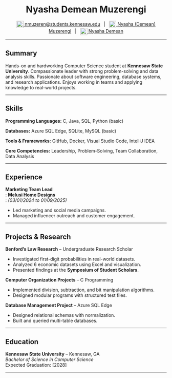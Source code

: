 <div align="center">
  <h1>Nyasha Demean Muzerengi</h1>
  
  <a href="mailto:nmuzeren@students.kennesaw.edu">
    <img alt="Email" width="22" src="https://cdn.jsdelivr.net/npm/simple-icons@v3/icons/microsoftoutlook.svg" style="vertical-align: middle;" />
  </a>
  <a href="mailto:nmuzeren@students.kennesaw.edu">nmuzeren@students.kennesaw.edu</a>
  &nbsp;&nbsp;|&nbsp;&nbsp;
  <a href="https://www.linkedin.com/in/nyashademean">
    <img alt="LinkedIn" width="22" src="https://cdn.jsdelivr.net/npm/simple-icons@v3/icons/linkedin.svg" style="vertical-align: middle;" />
  </a>
  <a href="https://www.linkedin.com/in/nyashademean">Nyasha (Demean) Muzerengi</a>
  &nbsp;&nbsp;|&nbsp;&nbsp;
  <a href="https://www.github.com/nyashademean">
    <img alt="GitHub" width="22" src="https://cdn.jsdelivr.net/npm/simple-icons@v3/icons/github.svg" style="vertical-align: middle;" />
  </a>
  <a href="https://www.github.com/nyashademean">Nyasha Demean</a>
</div>

---

## Summary
Hands-on and hardworking Computer Science student at **Kennesaw State University**. Compassionate leader with strong problem-solving and data analysis skills. Passionate about software engineering, database systems, and research applications. Enjoys working in teams and applying knowledge to real-world projects.

---

## Skills

**Programming Languages:** <span class="iconify" data-icon="logos:c" data-inline="false"></span> C, <span class="iconify" data-icon="logos:java" data-inline="false"></span> Java, SQL, Python (basic)  
 

**Databases:** Azure SQL Edge, SQLite, MySQL (basic)  

**Tools & Frameworks:** GitHub, Docker, Visual Studio Code, IntelliJ IDEA  

**Core Competencies:** Leadership, Problem-Solving, Team Collaboration, Data Analysis  

---

## Experience

**Marketing Team Lead**  
: **Melusi Home Designs**  
: *(03/01/2024 to 01/09/2025)*  

- Led marketing and social media campaigns.  
- Managed influencer outreach and customer engagement.  

---

## Projects & Research

**Benford’s Law Research** – Undergraduate Research Scholar  
- Investigated first-digit probabilities in real-world datasets.  
- Analyzed 6 economic datasets using Excel and visualization.  
- Presented findings at the **Symposium of Student Scholars**.  

**Computer Organization Projects** – C Programming  
- Implemented division, subtraction, and bit manipulation algorithms.  
- Designed modular programs with structured test files.  

**Database Management Project** – Azure SQL Edge  
- Designed relational schemas with normalization.  
- Built and queried multi-table databases.  

---

## Education

**Kennesaw State University** – Kennesaw, GA  
_Bachelor of Science in Computer Science_  
Expected Graduation: [2028]  

---

